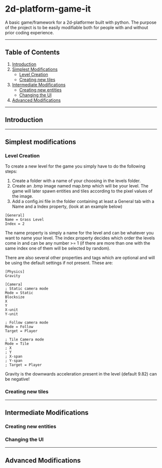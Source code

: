 # 2d-platform-game-it

A basic game/framework for a 2d-platformer built with python. 
The purpose of the project is to be easily modifiable both for people with and without prior coding experience.

---

## Table of Contents

1. [Introduction](#introduction)
2. [Simplest Modifications](#simplest-modifications)
    - [Level Creation](#level-creation)
    - [Creating new tiles](#creating-new-tiles)
3. [Intermediate Modifications](#intermediate-modifications)
    - [Creating new entities](#creating-new-entities)
    - [Changing the UI](#changing-the-ui)
4. [Advanced Modifications](#advanced-modifications)

---

## Introduction

---

## Simplest modifications

### Level Creation
To create a new level for the game you simply have to do the following steps:
1. Create a folder with a name of your choosing in the levels folder.
2. Create an .bmp image named map.bmp which will be your level. The game will later spawn entities and tiles according to the pixel values of the image.
3. Add a config.ini file in the folder containing at least a General tab with a Name and a Index property, (look at an example below)
```
[General]
Name = Grass Level
Index = 2
```
The name property is simply a name for the level and can be whatever you want to name your level.
The index property decides which order the levels come in and can be any number >= 1 (if there are more than one with the same index one of them will be selected by random).

There are also several other properties and tags which are optional and will be using the default settings if not present.
These are:
```
[Physics]
Gravity

[Camera]
; Static camera mode
Mode = Static
Blocksize
X
Y
X-unit
Y-unit

; Follow camera mode
Mode = Follow
Target = Player

; Tile Camera mode
Mode = Tile
; X
; Y
; X-span
; Y-span
; Target = Player
```
Gravity is the downwards acceleration present in the level (default 9.82) can be negative!



### Creating new tiles

---

## Intermediate Modifications

### Creating new entities

### Changing the UI

---

## Advanced Modifications
